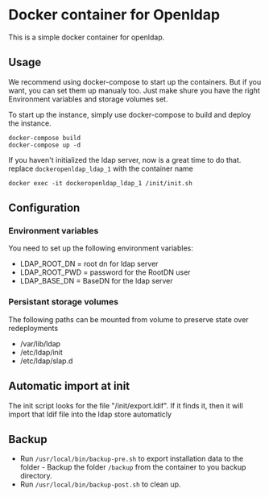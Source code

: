 # Docker container for Openldap
This is a simple docker container for openldap.

## Usage
We recommend using docker-compose to start up the containers. But if you want, you can set them up manualy too. Just make shure you have the right Environment variables and storage volumes set.

To start up the instance, simply use docker-compose to build and deploy the instance.
```
docker-compose build
docker-compose up -d
```

If you haven't initialized the ldap server, now is a great time to do that. replace `dockeropenldap_ldap_1` with the container name 
```
docker exec -it dockeropenldap_ldap_1 /init/init.sh
```


## Configuration
### Environment variables
You need to set up the following environment variables:
- LDAP_ROOT_DN = root dn for ldap server
- LDAP_ROOT_PWD = password for the RootDN user
- LDAP_BASE_DN  = BaseDN for the ldap server

### Persistant storage volumes
The following paths can be mounted from volume to preserve state over redeployments
- /var/lib/ldap
- /etc/ldap/init
- /etc/ldap/slap.d

## Automatic import at init
The init script looks for the file "/init/export.ldif". If it finds it, then it will import that ldif file into the ldap store automaticly

## Backup
- Run `/usr/local/bin/backup-pre.sh` to export installation data to the folder - Backup the folder `/backup` from the container to you backup directory.
- Run `/usr/local/bin/backup-post.sh` to clean up.



